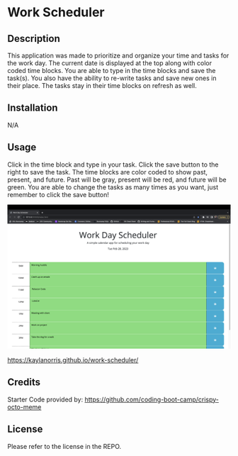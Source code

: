 # Work Scheduler

## Description
This application was made to prioritize and organize your time and tasks for the work day. The current date is displayed at the top along with color coded time blocks. You are able to type in the time blocks and save the task(s). You also have the ability to re-write tasks and save new ones in their place. The tasks stay in their time blocks on refresh as well.  

## Installation

N/A

## Usage

Click in the time block and type in your task. Click the save button to the right to save the task. The time blocks are color coded to show past, present, and future. Past will be gray, present will be red, and future will be green. You are able to change the tasks as many times as you want, just remember to click the save button!


![Screenshot 1](Assets/images/work-scheduler-screenshot.png)


 https://kaylanorris.github.io/work-scheduler/

 ## Credits

Starter Code provided by: https://github.com/coding-boot-camp/crispy-octo-meme


## License

Please refer to the license in the REPO.
